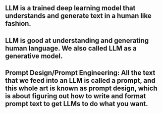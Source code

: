 ## LLM is a trained deep learning model that understands and generate text in a human like fashion.

## LLM is good at understanding and generating human language. We also called LLM as a generative model.

## Prompt Design/Prompt Engineering: All the text that we feed into an LLM is called a prompt, and this whole art is known as prompt design, which is about figuring out how to write and format prompt text to get LLMs to do what you want.


